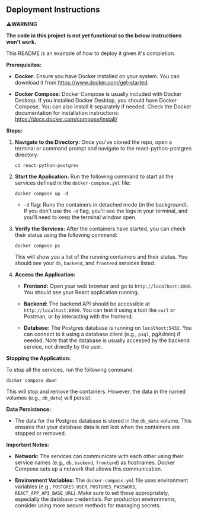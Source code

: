 ## Deployment Instructions

⚠️**WARNING** 

**The code in this project is not _yet_ functional so the below instructions won't work.**

This README is an example of how to deploy it given it's completion.

**Prerequisites:**

* **Docker:** Ensure you have Docker installed on your system. You can download it from <https://www.docker.com/get-started>.

* **Docker Compose:** Docker Compose is usually included with Docker Desktop. If you installed Docker Desktop, you should have Docker Compose. You can also install it separately if needed. Check the Docker documentation for installation instructions: <https://docs.docker.com/compose/install/>

**Steps:**

1.  **Navigate to the Directory:** Once you've cloned the repo, open a terminal or command prompt and navigate to the react-python-postgres directory.

    ```
    cd react-python-postgres
    ```

2.  **Start the Application:** Run the following command to start all the services defined in the `docker-compose.yml` file:

    ```
    docker compose up -d
    ```

    * `-d` flag: Runs the containers in detached mode (in the background). If you don't use the `-d` flag, you'll see the logs in your terminal, and you'll need to keep the terminal window open.

3.  **Verify the Services:** After the containers have started, you can check their status using the following command:

    ```
    docker compose ps
    ```

    This will show you a list of the running containers and their status. You should see your `db`, `backend`, and `frontend` services listed.

4.  **Access the Application:**

    * **Frontend:** Open your web browser and go to `http://localhost:3000`. You should see your React application running.

    * **Backend:** The backend API should be accessible at `http://localhost:8000`. You can test it using a tool like `curl` or Postman, or by interacting with the frontend.

    * **Database:** The Postgres database is running on `localhost:5432`. You can connect to it using a database client (e.g., `psql`, pgAdmin) if needed. Note that the database is usually accessed by the backend service, not directly by the user.

**Stopping the Application:**

To stop all the services, run the following command:

```
docker compose down
```

This will stop and remove the containers. However, the data in the named volumes (e.g., `db_data`) will persist.

**Data Persistence:**

* The data for the Postgres database is stored in the `db_data` volume. This ensures that your database data is not lost when the containers are stopped or removed.

**Important Notes:**

* **Network:** The services can communicate with each other using their service names (e.g., `db`, `backend`, `frontend`) as hostnames. Docker Compose sets up a network that allows this communication.

* **Environment Variables:** The `docker-compose.yml` file uses environment variables (e.g., `POSTGRES_USER`, `POSTGRES_PASSWORD`, `REACT_APP_API_BASE_URL`). Make sure to set these appropriately, especially the database credentials. For production environments, consider using more secure methods for managing secrets.